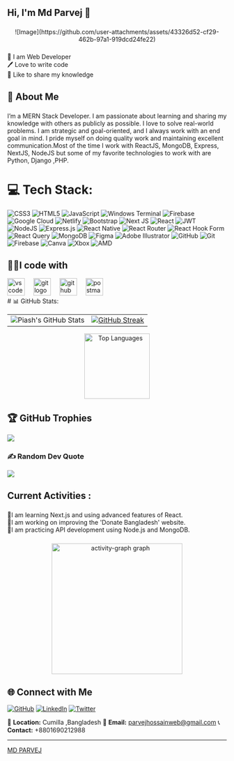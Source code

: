 <h2 align="left">Hi, I'm Md Parvej 👋</h2>

###

<div align="center">
  ![Image](https://github.com/user-attachments/assets/43326d52-cf29-462b-97a1-919dcd24fe22)
</div>

###

<p align="left">👑 I am Web Developer<br>🖊️ Love to write code<br>🎤 Like to share my knowledge</p>

###

<h2 align="left">🚀 About Me</h2>

###

<p align="left">I’m a MERN Stack Developer. I am passionate about learning and sharing my knowledge with others as publicly as possible. I love to solve real-world problems. I am strategic and goal-oriented, and I always work with an end goal in mind. I pride myself on doing quality work and maintaining excellent communication.Most of the time I work with ReactJS, MongoDB, Express, NextJS, NodeJS but some of my favorite technologies to work with are Python, Django ,PHP.</p>

###



###



# 💻 Tech Stack:

![CSS3](https://img.shields.io/badge/css3-%231572B6.svg?style=for-the-badge&logo=css3&logoColor=white) ![HTML5](https://img.shields.io/badge/html5-%23E34F26.svg?style=for-the-badge&logo=html5&logoColor=white) ![JavaScript](https://img.shields.io/badge/javascript-%23323330.svg?style=for-the-badge&logo=javascript&logoColor=%23F7DF1E) ![Windows Terminal](https://img.shields.io/badge/Windows%20Terminal-%234D4D4D.svg?style=for-the-badge&logo=windows-terminal&logoColor=white) ![Firebase](https://img.shields.io/badge/firebase-%23039BE5.svg?style=for-the-badge&logo=firebase) ![Google Cloud](https://img.shields.io/badge/GoogleCloud-%234285F4.svg?style=for-the-badge&logo=google-cloud&logoColor=white) ![Netlify](https://img.shields.io/badge/netlify-%23000000.svg?style=for-the-badge&logo=netlify&logoColor=#00C7B7) ![Bootstrap](https://img.shields.io/badge/bootstrap-%238511FA.svg?style=for-the-badge&logo=bootstrap&logoColor=white) ![Next JS](https://img.shields.io/badge/Next-black?style=for-the-badge&logo=next.js&logoColor=white) ![React](https://img.shields.io/badge/react-%2320232a.svg?style=for-the-badge&logo=react&logoColor=%2361DAFB) ![JWT](https://img.shields.io/badge/JWT-black?style=for-the-badge&logo=JSON%20web%20tokens) ![NodeJS](https://img.shields.io/badge/node.js-6DA55F?style=for-the-badge&logo=node.js&logoColor=white) ![Express.js](https://img.shields.io/badge/express.js-%23404d59.svg?style=for-the-badge&logo=express&logoColor=%2361DAFB) ![React Native](https://img.shields.io/badge/react_native-%2320232a.svg?style=for-the-badge&logo=react&logoColor=%2361DAFB) ![React Router](https://img.shields.io/badge/React_Router-CA4245?style=for-the-badge&logo=react-router&logoColor=white) ![React Hook Form](https://img.shields.io/badge/React%20Hook%20Form-%23EC5990.svg?style=for-the-badge&logo=reacthookform&logoColor=white) ![React Query](https://img.shields.io/badge/-React%20Query-FF4154?style=for-the-badge&logo=react%20query&logoColor=white) ![MongoDB](https://img.shields.io/badge/MongoDB-%234ea94b.svg?style=for-the-badge&logo=mongodb&logoColor=white) ![Figma](https://img.shields.io/badge/figma-%23F24E1E.svg?style=for-the-badge&logo=figma&logoColor=white) ![Adobe Illustrator](https://img.shields.io/badge/adobe%20illustrator-%23FF9A00.svg?style=for-the-badge&logo=adobe%20illustrator&logoColor=white) ![GitHub](https://img.shields.io/badge/github-%23121011.svg?style=for-the-badge&logo=github&logoColor=white) ![Git](https://img.shields.io/badge/git-%23F05033.svg?style=for-the-badge&logo=git&logoColor=white) ![Firebase](https://img.shields.io/badge/firebase-a08021?style=for-the-badge&logo=firebase&logoColor=ffcd34) ![Canva](https://img.shields.io/badge/Canva-%2300C4CC.svg?style=for-the-badge&logo=Canva&logoColor=white) ![Xbox](https://img.shields.io/badge/xbox-%23107C10.svg?style=for-the-badge&logo=xbox&logoColor=white) ![AMD](https://img.shields.io/badge/AMD-%23000000.svg?style=for-the-badge&logo=amd&logoColor=white) 


<h2 align="left">🦸‍♂️I code with</h2>
<div align="left">
  <img src="https://cdn.jsdelivr.net/gh/devicons/devicon/icons/vscode/vscode-original.svg" height="40" alt="vscode logo"  />
  <img width="12" />
  <img src="https://cdn.jsdelivr.net/gh/devicons/devicon/icons/git/git-original.svg" height="40" alt="git logo"  />
  <img width="12" />
  <img src="https://cdn.jsdelivr.net/gh/devicons/devicon/icons/github/github-original.svg" height="40" alt="github logo"  />
  <img width="12" />
  <img src="https://cdn.simpleicons.org/postman/FF6C37" height="40" alt="postman logo"  />
</div>
# 📊 GitHub Stats:

<table>
  <tr>
    <td>
      <img src="https://github-readme-stats.vercel.app/api?username=piash2k&show_icons=true&theme=dark&height=130" alt="Piash's GitHub Stats" />
    </td>
    <td>
      <a href="https://git.io/streak-stats">
        <img src="https://nirzak-streak-stats.vercel.app?user=piash2k&theme=dark&height=130" alt="GitHub Streak" />
      </a>
    </td>
  </tr>
</table>



<p align="center">
  <img src="https://github-readme-stats.vercel.app/api/top-langs/?username=piash2k&layout=compact&theme=dark" height="150" alt="Top Languages" />
</p>

## 🏆 GitHub Trophies
![](https://github-profile-trophy.vercel.app/?username=Md-parvej-hossain&theme=gruvbox&no-frame=false&no-bg=true&margin-w=4)

### ✍️ Random Dev Quote
![](https://quotes-github-readme.vercel.app/api?type=horizontal&theme=tokyonight)



<!-- Proudly created with GPRM ( https://gprm.itsvg.in ) -->



###

<h2 align="left">Current Activities :</h2>

###

<p align="left">🚀I am learning Next.js and using advanced features of React.<br>🚀I am working on improving the 'Donate Bangladesh' website.<br>🚀I am practicing API development using Node.js and MongoDB.</p>

###
<div align="center">
 


  <img src="https://github-readme-activity-graph.vercel.app/graph?username=Md-parvej-hossain&radius=16&theme=react&area=true&order=5" height="300" alt="activity-graph graph"  />
</div>

###

## 🌐 Connect with Me

[![GitHub](https://img.shields.io/badge/GitHub-100000?style=for-the-badge&logo=github&logoColor=white)](https://github.com/piash2k)
[![LinkedIn](https://img.shields.io/badge/LinkedIn-0077B5?style=for-the-badge&logo=linkedin&logoColor=white)](https://www.linkedin.com/in/piash-islam-2k)
[![Twitter](https://img.shields.io/badge/Twitter-1DA1F2?style=for-the-badge&logo=twitter&logoColor=white)](https://x.com/PiashIslam2K)

📍 **Location:** Cumilla ,Bangladesh
📧 **Email:** parvejhossainweb@gmail.com
📞 **Contact:** +8801690212988

---
<div class="badge-base LI-profile-badge" data-locale="en_US" data-size="large" data-theme="dark" data-type="HORIZONTAL" data-vanity="md-parvej-hossain" data-version="v1"><a class="badge-base__link LI-simple-link" href="https://bd.linkedin.com/in/md-parvej-hossain?trk=profile-badge">MD PARVEJ</a></div>
              
###
